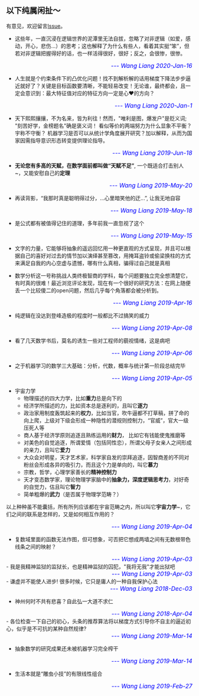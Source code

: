 ## 以下纯属闲扯～

有意见，欢迎留言[Issue](https://github.com/wangliangster/wangliangster.github.io/issues)。

- 这些年，一直沉浸在逻辑世界的泥潭里无法自拔，忽略了对非逻辑（如爱，感动，开心，悲伤...）的思考；这也解释了为什么有些人，看着其实挺“笨”，但若对非逻辑把握得好的话，也一样活得很好，很好；反之，会很惨，很惨。
<div style="text-align: right">
 <font size="3" color="blue">
   <i>
      --- Wang Liang 2020-Jan-16
   </i>
 </font>
</div>

- 人生就是个约束条件下的凸优化问题！找不到解析解的话用梯度下降法步步逼近就好了？关键是目标函数要清晰，不能轻易改变！无论谁，最终都会，且一定会意识到：最大特征值对应的特征方向一定是心❤️的方向？
<div style="text-align: right">
 <font size="3" color="blue">
   <i>
      --- Wang Liang 2020-Jan-1
   </i>
 </font>
</div>

- 天下熙熙攘攘，不为名来，皆为利往！然而，"唯利是图，爆发户"是贬义词; "刻苦好学，金榜题名"确是褒义词！
看似等价的两端努力为什么显象不平衡？宇称不守衡？ 机器学习是否可以从统计学角度展开研究？加以解释，从而为国家因需指导意识形态转变提供理论指导。
<div style="text-align: right">
 <font size="3" color="blue">
   <i>
      --- Wang Liang 2019-Jun-18
   </i>
 </font>
</div>


- **无论您有多高的天赋，在数学面前都叫做“天赋不足”**, 一个既适合打击别人~，又能安慰自己的**定理**
<div style="text-align: right">
 <font size="3" color="blue">
   <i>
      --- Wang Liang 2019-May-20
   </i>
 </font>
</div>


- 再读背影，“我那时真是聪明得过分，...心里暗笑他的迂...”, 让我无地自容
<div style="text-align: right">
 <font size="3" color="blue">
   <i>
      --- Wang Liang 2019-May-18
   </i>
 </font>
</div>

- 是公式都有被值得记住的道理，多年前我一直忽视了这个
<div style="text-align: right">
 <font size="3" color="blue">
   <i>
      --- Wang Liang 2019-May-15
   </i>
 </font>
</div>

- 文字的力量，它能够将抽象的遥远回忆用一种更直观的方式呈现，并且可以根据自己的喜好对过去的情节加以演绎甚至篡改，用掩耳盗铃或偷梁换柱的方式来满足自我的内心空虚与遗憾，哪有什么真相，骗得过自己就是真相

- 数学分析这一号称挑战人类终极智商的学科，每个问题要独立完全想清楚它，有时真的很难！最近浏览评论发现，现在有一个很好的研究方法：在网上随便丢一个比较傻二的open问题，然后几乎每个角落都会被分析到。
<div style="text-align: right">
 <font size="3" color="blue">
   <i>
      --- Wang Liang 2019-Apr-16
   </i>
 </font>
</div>


- 纯逻辑在没达到登峰造极的程度时一般都比不过搞笑的威力
</div>
<div style="text-align: right">
 <font size="3" color="blue">
   <i>
      --- Wang Liang 2019-Apr-08
   </i>
 </font>
</div>

- 看了几天数学书后，莫名的诱生一些对工程师的藐视情绪，这是病吧
<div style="text-align: right">
 <font size="3" color="blue">
   <i>
      --- Wang Liang 2019-Apr-06
   </i>
 </font>
</div>

- 之于机器学习的数学三大基础：分析，代数，概率与统计第一阶段总结完毕
<div style="text-align: right">
 <font size="3" color="blue">
   <i>
      --- Wang Liang 2019-Apr-05
   </i>
 </font>
</div>

- 宇宙力学
	* 物理描述的四大力学，比如**重力**总是向下的
	* 经济学所描述的力，比如资本总是逐利的，且叫它**逐力**
	* 政治家用制度轰筑起来的**权力**，比如当官，吹牛逼都不打草稿，拼了命的向上爬，上级对下级会形成一种隐性的潜规则控制力，“官威”，官大一级压死人等
	* 商人基于经济学原则追逐且熟练运用的**财力**， 比如它有钱能使鬼推磨等
	* 对美色的自觉追逐，所谓爱情（包括同性恋），所谓父母子女亲人之间形成的亲力，且叫它**爱力**
	* 大众会对明星，天才艺术家，科学家自发的崇拜追逐，因智商差的不同对粉丝会形成各异的吸引力，而且这个力是单向的，叫它**慕力**
	* 宗教，哲学，心理学家善长的**精神控制力** 
	* 天才变态数学家，理论物理学家脑中的**抽象力，深度逻辑思考力**，对好奇的自觉力，估且叫它**智力**
	* 简单粗爆的**武力**（是否属于物理学范畴？）

以上种种虽不能囊括，所有所列应该都在宇宙范畴之内，所以叫它**宇宙力学**~，它们之间的联系是怎样的，又是如何相互作用的？ 

<div style="text-align: right">
 <font size="3" color="blue">
   <i>
      --- Wang Liang 2019-Apr-04
   </i>
 </font>
</div>

- 复数域里面的函数无法作图，但可想象，可否把它想成两墙之间有无数根带色线条之间的映射？
<div style="text-align: right">
 <font size="3" color="blue">
   <i>
      --- Wang Liang 2019-Apr-03
   </i>
 </font>
</div>
- 我是我精神监狱的监狱长，也是精神监狱的囚犯，"我将无我"才能出狱吧
<div style="text-align: right">
 <font size="3" color="blue">
   <i>
      --- Wang Liang 2019-Apr-03
   </i>
 </font>
</div>
- 谦虚并不能使人进步! 很多时候，它只是庸人的一种自我保护心法
<div style="text-align: right">
 <font size="3" color="blue">
   <i>
      --- Wang Liang 2018-Dec-03
   </i>
 </font>
</div>

- 神州何时不共有悲喜？自此弘一大道不求仁
<div style="text-align: right">
 <font size="3" color="blue">
   <i>
      --- Wang Liang 2018-Apr-04
   </i>
 </font>
</div>
- 各位检查一下自己的初心，头条的推荐算法将以梯度方式引导你不自主的逼近初心，似乎是不可抗的某种自然规律?
<div style="text-align: right">
 <font size="3" color="blue">
   <i>
      --- Wang Liang 2019-Mar-14
   </i>
 </font>
</div>

- 抽象数学的研究成果还未被机器学习完全榨干
<div style="text-align: right">
 <font size="3" color="blue">
   <i>
      --- Wang Liang 2019-Mar-14
   </i>
 </font>
</div>

- 生活本就是“雕虫小技”的有限线性组合
<div style="text-align: right">
 <font size="3" color="blue">
   <i>
      --- Wang Liang 2019-Feb-27
   </i>
 </font>
</div>
